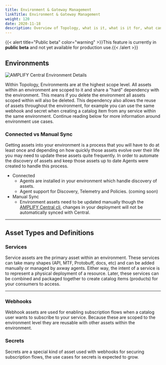 ```yaml
---
title: Environment & Gateway Management
linkTitle: Environment & Gateway Management
weight: 120
date: 2020-11-18
description: Overview of Topology, what is it, what is it for, what can I do with it, glossary of basic terms, a few pictures. The model behind Env and APIService / etc.
---
```


{{< alert title="Public beta" color="warning" >}}This feature is currently in **public beta** and not yet available for production use.{{< /alert >}}

## Environments

![AMPLIFY Central Environment Details](/Images/central/env_and_gateway_mgmt/EnvironmentDetailsPage.png)

Within Topology, Environments are at the highest scope level. All assets within an environment are scoped to it and share a "hard" dependency with the environment. This means if you delete the environment all assets scoped within will also be deleted. This dependency also allows the reuse of assets throughout the environment, for example you can use the same webhook and secret when creating a catalog item from any service within the same environment. Continue reading below for more information around environment use cases.

### Connected vs Manual Sync

Getting assets into your environment is a process that you will have to do at least once and depending on how quickly those assets evolve over their life you may need to update these assets quite frequently. In order to automate the discovery of assets and keep those assets up to date Agents were created to handle this process.

-   Connected
    -   Agents are installed in your environment which handle discovery of assets.
    -   Agent support for Discovery, Telemetry and Policies. (coming soon)
-   Manual Sync
    -   Environment assets need to be updated manually though the [AMPLIFY Central cli](/docs/central/cli_getstarted/), changes in your deployment will not be automatically synced with Central.

---

## Asset Types and Definitions

### Services

Service assets are the primary asset within an environment. These services can take many shapes (API, MTF, Protobuff, docs, etc) and can be added manually or managed by axway agents. Either way, the intent of a service is to represent a physical deployment of a resource. Later, these services can be combined and packaged together to create catalog items (products) for your consumers to access.

<!-- TODO: Fill in these as subs levels to a service. Mention the hard dependency.
#### Revisions

#### Instances

#### Catalog Items (Consumer Instances) -->

---

### Webhooks

Webhook assets are used for enabling subscription flows when a catalog user wants to subscribe to your service. Because these are scoped to the environment level they are reusable with other assets within the environment.

### Secrets

Secrets are a special kind of asset used with webhooks for securing subscription flows, the use cases for secrets is expected to grow.

<!-- TODO: Expand this when support for webhooks, secrets, gateways, etc is added -->
